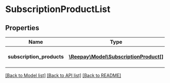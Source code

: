 # SubscriptionProductList

## Properties
Name | Type | Description | Notes
------------ | ------------- | ------------- | -------------
**subscription_products** | [**\Reepay\Model\SubscriptionProduct[]**](SubscriptionProduct.md) | List of subscription products | 

[[Back to Model list]](../../README.md#documentation-for-models) [[Back to API list]](../../README.md#documentation-for-api-endpoints) [[Back to README]](../../README.md)

